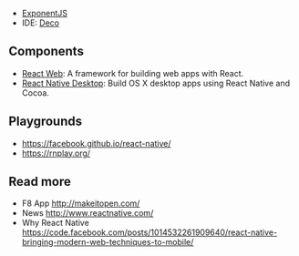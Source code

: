 - [ExponentJS](https://exponentjs.com/)
- IDE: [Deco](https://www.decosoftware.com/)

## Components
- [React Web](http://taobaofed.github.io/react-web/): A framework for building web apps with React.
- [React Native Desktop](https://github.com/ptmt/react-native-desktop): Build OS X desktop apps using React Native and Cocoa.

## Playgrounds
- https://facebook.github.io/react-native/
- https://rnplay.org/

## Read more
- F8 App http://makeitopen.com/
- News http://www.reactnative.com/
- Why React Native https://code.facebook.com/posts/1014532261909640/react-native-bringing-modern-web-techniques-to-mobile/
